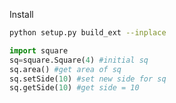 Install

```bash
python setup.py build_ext --inplace
```

```python
import square
sq=square.Square(4) #initial sq
sq.area() #get area of sq
sq.setSide(10) #set new side for sq
sq.getSide(10) #get side = 10
```

